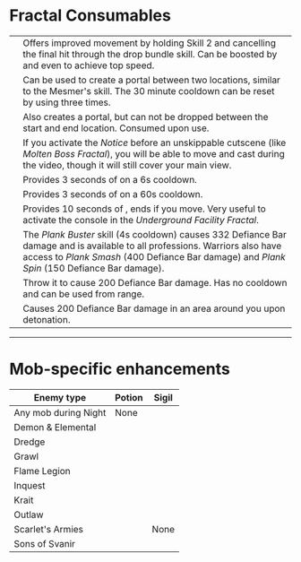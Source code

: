 # Fractal Consumables

| | |
| --- | --- |
| <Item id="49940" inline=true/> | Offers improved movement by holding Skill 2 and cancelling the final hit through the drop bundle skill. Can be boosted by <Boon name="swiftness"/> and even <Effect name="superspeed"/> to achieve top speed. |
| <Item id="78978" inline=true/> | Can be used to create a portal between two locations, similar to the Mesmer's <Skill id="10197" inline=true/> skill. The 30 minute cooldown can be reset by using <Command name="gg"/> three times. |
| <Item id="44642" inline=true/> | Also creates a portal, but can not be dropped between the start and end location. Consumed upon use. |
| <Item id="78786" inline=true/> | If you activate the *Notice* before an unskippable cutscene (like *Molten Boss Fractal*), you will be able to move and cast during the video, though it will still cover your main view. |
| <Item id="8764" inline=true/> | Provides 3 seconds of <Effect name="stealth"/> on a 6s cooldown. |
| <Item id="8801" inline=true/> | Provides 3 seconds of <Effect name="stealth"/> on a 60s cooldown. |
| <Item id="8686" inline=true/> | Provides 10 seconds of <Effect name="stealth"/>, ends if you move. Very useful to activate the console in the *Underground Facility Fractal*. |
| <Item id="8759" inline=true/> | The *Plank Buster* skill (4s cooldown) causes 332 Defiance Bar damage and is available to all professions. Warriors also have access to *Plank Smash* (400 Defiance Bar damage) and *Plank Spin* (150 Defiance Bar damage).|
| <Item id="8678" inline=true/> | Throw it to cause 200 Defiance Bar damage. Has no cooldown and can be used from range. |
| <Item id="8732" inline=true/> | Causes 200 Defiance Bar damage in an area around you upon detonation. |

---

# Mob-specific enhancements

| Enemy type | Potion | Sigil |
| --- | --- | --- |
| Any mob during Night | None | <Item id="36053" inline=true/> |
| Demon & Elemental | <Item id="8886" inline=true/> <Item id="8885" inline=true/> | <Item id="24664" inline=true/> <Item id="24661" inline=true/> |
| Dredge | <Item id="8892" inline=true/> | <Item id="24684" inline=true/> |
| Grawl | <Item id="8890" inline=true/> | <Item id="24648" inline=true/> |
| Flame Legion | <Item id="8879" inline=true/> | <Item id="24675" inline=true/> |
| Inquest | <Item id="8887" inline=true/> | <Item id="24672" inline=true/> |
| Krait | <Item id="8891" inline=true/> | <Item id="24658" inline=true/> |
| Outlaw | <Item id="8881" inline=true/> | <Item id="24678" inline=true/> |
| Scarlet's Armies | <Item id="50082" inline=true/> | None |
| Sons of Svanir | <Item id="8883" inline=true/> | <Item id="24667" inline=true/> |

